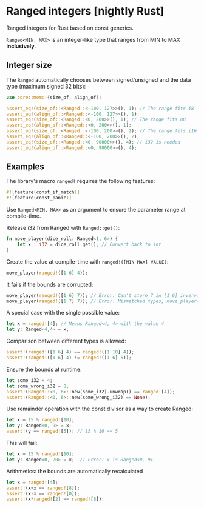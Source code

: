 # Ranged integers [nightly Rust]

Ranged integers for Rust based on const generics.

`Ranged<MIN, MAX>` is an integer-like type that ranges from MIN to MAX **inclusively**.

## Integer size

The `Ranged` automatically chooses between signed/unsigned
and the data type (maximum signed 32 bits):

```rust
use core::mem::{size_of, align_of};

assert_eq!(size_of::<Ranged::<-100, 127>>(), 1); // The range fits i8
assert_eq!(align_of::<Ranged::<-100, 127>>(), 1);
assert_eq!(size_of::<Ranged::<0, 200>>(), 1); // The range fits u8
assert_eq!(align_of::<Ranged::<0, 200>>(), 1);
assert_eq!(size_of::<Ranged::<-100, 200>>(), 2); // The range fits i16
assert_eq!(align_of::<Ranged::<-100, 200>>(), 2);
assert_eq!(size_of::<Ranged::<0, 90000>>(), 4); // i32 is needed
assert_eq!(align_of::<Ranged::<0, 90000>>(), 4);
```

## Examples

The library's macro `ranged!` requires the following features:

```rust
#![feature(const_if_match)]
#![feature(const_panic)]
```

Use `Ranged<MIN, MAX>` as an argument to ensure the parameter range at compile-time.

Release i32 from Ranged with `Ranged::get()`:

```rust
fn move_player(dice_roll: Ranged<1, 6>) {
    let x : i32 = dice_roll.get(); // Convert back to int
}
```

Create the value at compile-time with `ranged!([MIN MAX] VALUE)`:

```rust
move_player(ranged!([1 6] 4));
```

It fails if the bounds are corrupted:

```rust
move_player(ranged!([1 6] 7)); // Error: Can't store 7 in [1 6] inverval
move_player(ranged!([1 7] 7)); // Error: Mismatched types, move_player() requires Ranged<1, 6>
```

A special case with the single possible value:

```rust
let x = ranged![4]; // Means Ranged<4, 4> with the value 4
let y: Ranged<4,4> = x;
```

Comparison between different types is allowed:

```rust
assert!(ranged!([1 6] 4) == ranged!([1 10] 4));
assert!(ranged!([1 6] 4) != ranged!([1 6] 5));
```

Ensure the bounds at runtime:

```rust
let some_i32 = 4;
let some_wrong_i32 = 8;
assert!(Ranged::<0, 6>::new(some_i32).unwrap() == ranged![4]);
assert!(Ranged::<0, 6>::new(some_wrong_i32) == None);
```

Use remainder operation with the const divisor as a way to create Ranged:

```rust
let x = 15 % ranged![10];
let y: Ranged<0, 9> = x;
assert!(y == ranged![5]); // 15 % 10 == 5
```

This will fail:

```rust
let x = 15 % ranged![10];
let y: Ranged<0, 20> = x;  // Error: x is Ranged<0, 9>
```

Arithmetics: the bounds are automatically recalculated

```rust
let x = ranged![4];
assert!(x+x == ranged![8]);
assert!(x-x == ranged![0]);
assert!(x*ranged![2] == ranged![8]);
```
